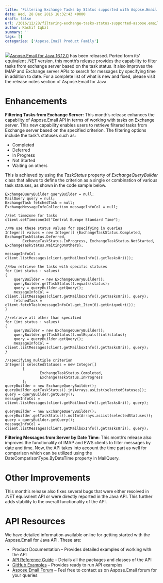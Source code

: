```yaml
---
title: 'Filtering Exchange Tasks by Status supported with Aspose.Email for Java 16.12.0'
date: Wed, 28 Dec 2016 18:32:43 +0000
draft: false
url: /2016/12/28/filtering-exchange-tasks-status-supported-aspose.email-java-16.12.0/
author: Kashif Iqbal
summary: ''
tags: []
categories: ['Aspose.Email Product Family']
---
```


[![][1]](http://www.aspose.com/products/email/java)[Aspose.Email for Java 16.12.0][2] has been released. Ported form its’ equivalent .NET version, this month’s release provides the capability to filter tasks from exchange server based on the task status. It also improves the IMAP and Exchange server APIs to search for messages by specifying time in addition to date. For a complete list of what is new and fixed, please visit the release notes section of Aspose.Email for Java.

# Enhancements

**Filtering Tasks from Exchange Server:** This month’s release enhances the capability of Aspose.Email API in terms of working with tasks on Exchange server. This new capability enables users to retrieve filtered tasks from Exchange server based on the specified criterion. The filtering options include the task’s statuses such as:

*   Completed
*   Deferred
*   In Progress
*   Not Started
*   Waiting on others

This is achieved by using the _TaskStatus_ property of _ExchangeQueryBuilder_ class that allows to define the criterion as a single or combination of various task statuses, as shown in the code sample below.

```
ExchangeQueryBuilder queryBuilder = null;
MailQuery query = null;
ExchangeTask fetchedTask = null;
ExchangeMessageInfoCollection messageInfoCol = null;

//Set timezone for tasks
client.setTimezoneId("Central Europe Standard Time");

//We use these status values for specifying in queries
Integer[] values = new Integer[] {ExchangeTaskStatus.Completed, ExchangeTaskStatus.Deferred,
        ExchangeTaskStatus.InProgress, ExchangeTaskStatus.NotStarted, ExchangeTaskStatus.WaitingOnOthers};

messageInfoCol = client.listMessages(client.getMailboxInfo().getTasksUri());

//Now retrieve the tasks with specific statuses
for (int status : values)
{
    queryBuilder = new ExchangeQueryBuilder();
    queryBuilder.getTaskStatus().equals(status);
    query = queryBuilder.getQuery();
    messageInfoCol = client.listMessages(client.getMailboxInfo().getTasksUri(), query);
    fetchedTask = client.fetchTask(messageInfoCol.get_Item(0).getUniqueUri());
}

//retrieve all other than specified
for (int status : values)
{
    queryBuilder = new ExchangeQueryBuilder();
    queryBuilder.getTaskStatus().notEquals((int)status);
    query = queryBuilder.getQuery();
    messageInfoCol = client.listMessages(client.getMailboxInfo().getTasksUri(), query);
}

//specifying multiple criterion
Integer[] selectedStatuses = new Integer[]
        {
                ExchangeTaskStatus.Completed,
                ExchangeTaskStatus.InProgress
        };
queryBuilder = new ExchangeQueryBuilder();
queryBuilder.getTaskStatus().in(Arrays.asList(selectedStatuses));
query = queryBuilder.getQuery();
messageInfoCol = client.listMessages(client.getMailboxInfo().getTasksUri(), query);

queryBuilder = new ExchangeQueryBuilder();
queryBuilder.getTaskStatus().notIn(Arrays.asList(selectedStatuses));
query = queryBuilder.getQuery();
messageInfoCol = client.listMessages(client.getMailboxInfo().getTasksUri(), query); 
```

**Filtering Messages from Server by Date Time:** This month’s release also improves the functionality of IMAP and EWS clients to filter messages by date and time. Now, the API takes into account the time part as well for comparison which can be utilized using the DateComparisonType.ByDateTime property in MailQuery.

# Other Improvements

This month’s release also fixes several bugs that were either resolved in .NET equivalent API or were directly reported in the Java API. This further adds stability to the overall functionality of the API.

# API Resources

We have detailed information available online for getting started with the Aspose.Email for Java API. These are:

*   Product Documentation – Provides detailed examples of working with the API
*   [API Reference Guide][3] – Details all the packages and classes of the API
*   [GitHub Examples][4] – Provides ready to run API examples
*   [Aspose.Email Forum][5] – Feel free to contact us on Aspose.Email forum for your queries




[1]: https://blog.aspose.com/wp-content/uploads/sites/2/2016/11/aspose-Email-for-Java_100.png
[2]: http://downloads.aspose.com/email/java
[3]: http://www.aspose.com/api/java/email
[4]: https://github.com/aspose-email/Aspose.Email-for-Java
[5]: https://forum.aspose.com/c/email




